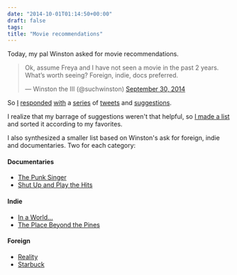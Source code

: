 ```yaml
---
date: "2014-10-01T01:14:50+00:00"
draft: false
tags: 
title: "Movie recommendations"
---
```

Today, my pal Winston asked for movie recommendations.

<blockquote class="twitter-tweet" lang="en"><p>Ok, assume Freya and I have not seen a movie in the past 2 years. What’s worth seeing? Foreign, indie, docs preferred.</p>&mdash; Winston the III (@suchwinston) <a href="https://twitter.com/suchwinston/status/517066641864421376">September 30, 2014</a></blockquote>
<script async src="//platform.twitter.com/widgets.js" charset="utf-8"></script>

So [I](https://twitter.com/stickwithjosh/status/517068975222444032) [responded](https://twitter.com/stickwithjosh/status/517069039328174080) [with](https://twitter.com/stickwithjosh/status/517069060303892480) a [series](https://twitter.com/stickwithjosh/status/517069274074980352) of [tweets](https://twitter.com/stickwithjosh/status/517071956844109824) and [suggestions](https://twitter.com/stickwithjosh/status/517072679711436800).

I realize that my barrage of suggestions weren't that helpful, so [I made a list](http://letterboxd.com/stickwithjosh/list/the-last-two-or-so-years/) and sorted it according to my favorites. 

I also synthesized a smaller list based on Winston's ask for foreign, indie and documentaries. Two for each category:


#### Documentaries

* [The Punk Singer](http://www.imdb.com/title/tt1785612/)
* [Shut Up and Play the Hits](http://www.imdb.com/title/tt2124908/)

#### Indie

* [In a World...](http://www.imdb.com/title/tt2294677/)
* [The Place Beyond the Pines](http://www.imdb.com/title/tt1817273/)

#### Foreign

* [Reality](http://www.imdb.com/title/tt1846487/)
* [Starbuck](http://www.imdb.com/title/tt1756750/)